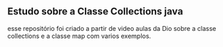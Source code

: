 ## Estudo sobre a Classe Collections java

esse repositório foi criado a partir de video aulas da Dio sobre a classe collections e a classe map
com varios exemplos.